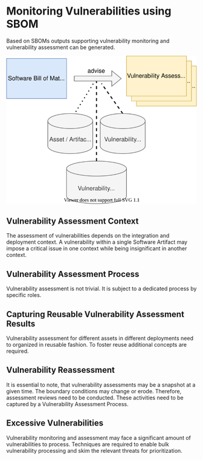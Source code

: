 # Monitoring Vulnerabilities using SBOM

Based on SBOMs outputs supporting vulnerability monitoring and vulnerability assessment can be generated.

![Vulnerability Dashboards created from SBOM](figures/03-sbom-to-dashboard.svg)

## Vulnerability Assessment Context

The assessment of vulnerabilities depends on the integration and deployment context. A vulnerability within a single
Software Artifact may impose a critical issue in one context while being insignificant in another context.

## Vulnerability Assessment Process

Vulnerability assessment is not trivial. It is subject to a dedicated process by specific roles.

## Capturing Reusable Vulnerability Assessment Results

Vulnerability assessment for different assets in different deployments need to organized in reusable fashion. To 
foster reuse additional concepts are required.

## Vulnerability Reassessment

It is essential to note, that vulnerability assessments may be a snapshot at a given time. The boundary conditions may
change or erode. Therefore, assessment reviews need to be conducted. These activities need to be captured by a 
Vulnerability Assessment Process.

## Excessive Vulnerabilities

Vulnerability monitoring and assessment may face a significant amount of vulnerabilities to process. Techniques are 
required to enable bulk vulnerability processing and skim the relevant threats for prioritization.